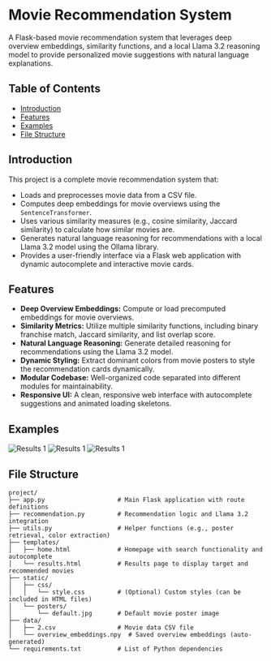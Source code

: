 # Movie Recommendation System

A Flask-based movie recommendation system that leverages deep overview embeddings, similarity functions, and a local Llama 3.2 reasoning model to provide personalized movie suggestions with natural language explanations.

## Table of Contents

- [Introduction](#introduction)
- [Features](#features)
- [Examples](#examples)
- [File Structure](#file-structure)

## Introduction

This project is a complete movie recommendation system that:
- Loads and preprocesses movie data from a CSV file.
- Computes deep embeddings for movie overviews using the `SentenceTransformer`.
- Uses various similarity measures (e.g., cosine similarity, Jaccard similarity) to calculate how similar movies are.
- Generates natural language reasoning for recommendations with a local Llama 3.2 model using the Ollama library.
- Provides a user-friendly interface via a Flask web application with dynamic autocomplete and interactive movie cards.

## Features

- **Deep Overview Embeddings:** Compute or load precomputed embeddings for movie overviews.
- **Similarity Metrics:** Utilize multiple similarity functions, including binary franchise match, Jaccard similarity, and list overlap score.
- **Natural Language Reasoning:** Generate detailed reasoning for recommendations using the Llama 3.2 model.
- **Dynamic Styling:** Extract dominant colors from movie posters to style the recommendation cards dynamically.
- **Modular Codebase:** Well-organized code separated into different modules for maintainability.
- **Responsive UI:** A clean, responsive web interface with autocomplete suggestions and animated loading skeletons.

## Examples

![Results 1](assets/demo.hevc)
![Results 1](assets/screencapture-127-0-0-1-5000-results-2025-03-09-10_33_10.png)
![Results 1](assets/screencapture-127-0-0-1-5000-results-2025-03-09-10_34_36.png)


## File Structure

```plaintext
project/
├── app.py                    # Main Flask application with route definitions
├── recommendation.py         # Recommendation logic and Llama 3.2 integration
├── utils.py                  # Helper functions (e.g., poster retrieval, color extraction)
├── templates/
│   ├── home.html             # Homepage with search functionality and autocomplete
│   └── results.html          # Results page to display target and recommended movies
├── static/
│   ├── css/
│   │   └── style.css         # (Optional) Custom styles (can be included in HTML files)
│   └── posters/
│       └── default.jpg       # Default movie poster image
├── data/
│   ├── 2.csv                 # Movie data CSV file
│   └── overview_embeddings.npy  # Saved overview embeddings (auto-generated)
└── requirements.txt          # List of Python dependencies
